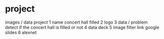 # project
images / data project 
1 name concert hall filled
2 logo
3 data / problem 
detect if the concert hall is filled or not 
4 data deck 
5 image filter
link google slides 
6 alexnet
